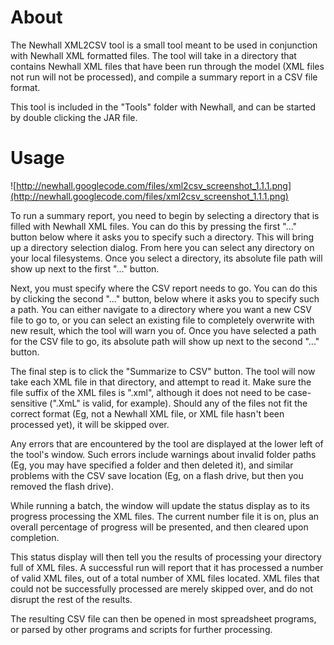 # About #

The Newhall XML2CSV tool is a small tool meant to be used in conjunction with Newhall XML formatted
files. The tool will take in a directory that contains Newhall XML files that have been run through the model (XML files not run will not be processed), and compile a summary report in a CSV file format.

This tool is included in the "Tools" folder with Newhall, and can be started by double clicking the JAR file.

# Usage #

![http://newhall.googlecode.com/files/xml2csv_screenshot_1.1.1.png](http://newhall.googlecode.com/files/xml2csv_screenshot_1.1.1.png)

To run a summary report, you need to begin by selecting a directory that is filled with
Newhall XML files. You can do this by pressing the first "..." button below where it asks you to
specify such a directory. This will bring up a directory selection dialog. From here you can select
any directory on your local filesystems. Once you select a directory, its absolute file path will show
up next to the first "..." button.

Next, you must specify where the CSV report needs to go. You can do this by clicking the
second "..." button, below where it asks you to specify such a path. You can either navigate to a
directory where you want a new CSV file to go to, or you can select an existing file to completely
overwrite with new result, which the tool will warn you of. Once you have selected a path for the
CSV file to go, its absolute path will show up next to the second "..." button.

The final step is to click the "Summarize to CSV" button. The tool will now take each XML
file in that directory, and attempt to read it. Make sure the file suffix of the XML files is ".xml",
although it does not need to be case-sensitive (".XmL" is valid, for example). Should any of the
files not fit the correct format (Eg, not a Newhall XML file, or XML file hasn't been processed yet),
it will be skipped over.

Any errors that are encountered by the tool are displayed at the lower left of the tool's
window. Such errors include warnings about invalid folder paths (Eg, you may have specified a
folder and then deleted it), and similar problems with the CSV save location (Eg, on a flash drive,
but then you removed the flash drive).

While running a batch, the window will update the status display as to its progress
processing the XML files. The current number file it is on, plus an overall percentage of progress
will be presented, and then cleared upon completion.

This status display will then tell you the results of processing your directory full of XML
files. A successful run will report that it has processed a number of valid XML files, out of a total
number of XML files located. XML files that could not be successfully processed are merely
skipped over, and do not disrupt the rest of the results.

The resulting CSV file can then be opened in most spreadsheet programs, or parsed by other
programs and scripts for further processing.